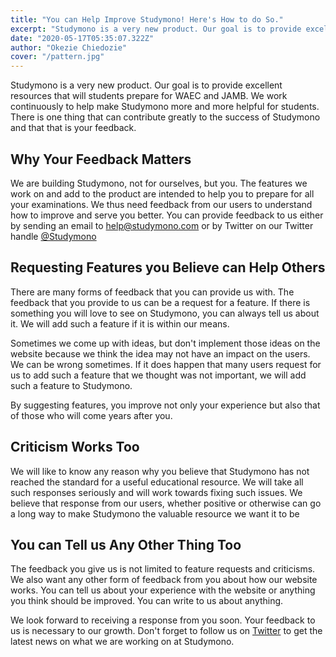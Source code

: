 ```yaml
---
title: "You can Help Improve Studymono! Here's How to do So."
excerpt: "Studymono is a very new product. Our goal is to provide excellent resources that will students prepare for WAEC and JAMB. We work continuously to help make Studymono more and more helpful for students. There is one thing that can contribute greatly to the success of Studymono and that that is your feedback."
date: "2020-05-17T05:35:07.322Z"
author: "Okezie Chiedozie"
cover: "/pattern.jpg"
---
```


Studymono is a very new product. Our goal is to provide excellent resources that will students prepare for WAEC and JAMB. We work continuously to help make Studymono more and more helpful for students. There is one thing that can contribute greatly to the success of Studymono and that that is your feedback.

## Why Your Feedback Matters

We are building Studymono, not for ourselves, but you. The features we work on and add to the product are intended to help you to prepare for all your examinations. We thus need feedback from our users to understand how to improve and serve you better. You can provide feedback to us either by sending an email to [help@studymono.com](mailto:help@studymono.com) or by Twitter on our Twitter handle [@Studymono](https://twitter.com/StudyMono)

## Requesting Features you Believe can Help Others

There are many forms of feedback that you can provide us with. The feedback that you provide to us can be a request for a feature. If there is something you will love to see on Studymono, you can always tell us about it. We will add such a feature if it is within our means.  

Sometimes we come up with ideas, but don't implement those ideas on the website because we think the idea may not have an impact on the users. We can be wrong sometimes. If it does happen that many users request for us to add such a feature that we thought was not important, we will add such a feature to Studymono.

By suggesting features, you improve not only your experience but also that of those who will come years after you.

## Criticism Works Too

We will like to know any reason why you believe that Studymono has not reached the standard for a useful educational resource. We will take all such responses seriously and will work towards fixing such issues. We believe that response from our users, whether positive or otherwise can go a long way to make Studymono the valuable resource we want it to be

## You can Tell us Any Other Thing Too

The feedback you give us is not limited to feature requests and criticisms. We also want any other form of feedback from you about how our website works. You can tell us about your experience with the website or anything you think should be improved. You can write to us about anything.

We look forward to receiving a response from you soon. Your feedback to us is necessary to our growth. Don't forget to follow us on [Twitter](https://twitter.com/StudyMono) to get the latest news on what we are working on at Studymono.